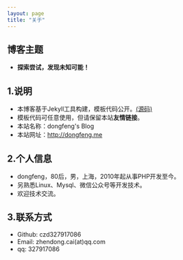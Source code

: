 ```yaml
---
layout: page
title: "关于"
---
```

## 博客主题
- **探索尝试，发现未知可能！**  


## 1.说明
- 本博客基于Jekyll工具构建，模板代码公开。[(源码)](https://github.com/czd327917086/dongfeng.github.com)  
- 模板代码可任意使用，但请保留本站**友情链接**。  
- 本站名称：dongfeng's Blog  
- 本站网址：http://dongfeng.me  


## 2.个人信息
- dongfeng，80后，男，上海，2010年起从事PHP开发至今。
- 另熟悉Linux、Mysql、微信公众号等开发技术。  
- 欢迎技术交流。  


## 3.联系方式
- Github: czd327917086  
- Email: zhendong.cai(at)qq.com 
- qq: 327917086 

